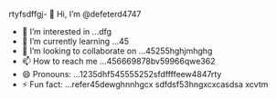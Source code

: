rtyfsdffgj- 👋 Hi, I’m @defeterd4747
- 👀 I’m interested in ...dfg
- 🌱 I’m currently learning ...45
- 💞️ I’m looking to collaborate on ...45255hghjmhghg
- 📫 How to reach me ...456669878bv59966qwe362
- 😄 Pronouns: ...1235dhf545555252sfdffffeew4847rty
- ⚡ Fun fact: ...refer45dewghnnhgcx
sdfdsf53hngxcxcasdsa
xcvtm
<!---ddd15345
defeterd/defeterd is a ✨ special ✨ repository because its `README.md` (this file) juyappears on your GitHub profile.366bgfjmyjxcvxcv
You can click the Preview link to take a look at your changes.sdfsd
--->
